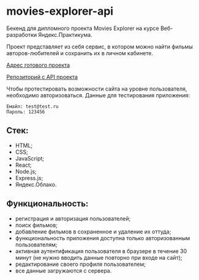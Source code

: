 # movies-explorer-api
Бекенд для дипломного проекта Movies Explorer на курсе Веб-разработки Яндекс.Практикума.

Проект представляет из себя сервис, в котором можно найти фильмы авторов-любителей и сохранить их в личном кабинете.

[Адрес готового проекта](https://snv-project-movies.ru)

[Репозиторий с API проекта](https://github.com/NikitaSavchuk97/movies-explorer-frontend)

Чтобы протестировать возможности сайта на уровне пользователя, необходимо авторизоваться.
Данные для тестирования приложения:
```
Емайл: test@test.ru
Пароль: 123456
```

## Стек:
- HTML;
- CSS;
- JavaScript;
- React;
- Node.js;
- Express.js;
- Яндекс.Облако.

## Функциональность:
- регистрация и авторизация пользователей;
- поиск фильмов;
- добавление фильмов в сохраненное и удаление их оттуда;
- функциональность приложения доступна только авторизованным пользователям;
- активная аутентификация пользователя в браузере в течение 30 минут (не нужно вводить данные повторно при входе на сайт);
- редактирование своего профиля пользователем;
- все данные загружаются с сервера.
